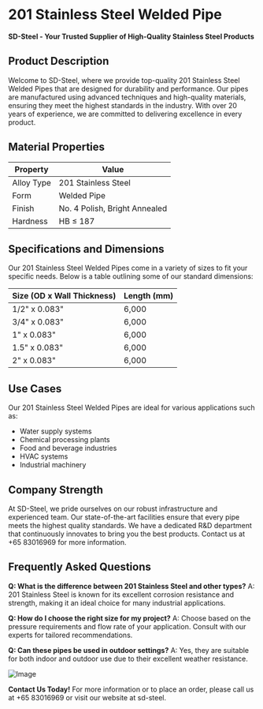 # 201 Stainless Steel Welded Pipe

**SD-Steel - Your Trusted Supplier of High-Quality Stainless Steel Products**

## Product Description

Welcome to SD-Steel, where we provide top-quality 201 Stainless Steel Welded Pipes that are designed for durability and performance. Our pipes are manufactured using advanced techniques and high-quality materials, ensuring they meet the highest standards in the industry. With over 20 years of experience, we are committed to delivering excellence in every product.

## Material Properties

| Property | Value |
|----------|-------|
| Alloy Type | 201 Stainless Steel |
| Form | Welded Pipe |
| Finish | No. 4 Polish, Bright Annealed |
| Hardness | HB ≤ 187 |

## Specifications and Dimensions

Our 201 Stainless Steel Welded Pipes come in a variety of sizes to fit your specific needs. Below is a table outlining some of our standard dimensions:

| Size (OD x Wall Thickness) | Length (mm) |
|----------------------------|-------------|
| 1/2" x 0.083"              | 6,000       |
| 3/4" x 0.083"              | 6,000       |
| 1" x 0.083"                | 6,000       |
| 1.5" x 0.083"              | 6,000       |
| 2" x 0.083"                | 6,000       |

## Use Cases

Our 201 Stainless Steel Welded Pipes are ideal for various applications such as:
- Water supply systems
- Chemical processing plants
- Food and beverage industries
- HVAC systems
- Industrial machinery

## Company Strength

At SD-Steel, we pride ourselves on our robust infrastructure and experienced team. Our state-of-the-art facilities ensure that every pipe meets the highest quality standards. We have a dedicated R&D department that continuously innovates to bring you the best products. Contact us at +65 83016969 for more information.

## Frequently Asked Questions

**Q: What is the difference between 201 Stainless Steel and other types?**
A: 201 Stainless Steel is known for its excellent corrosion resistance and strength, making it an ideal choice for many industrial applications.

**Q: How do I choose the right size for my project?**
A: Choose based on the pressure requirements and flow rate of your application. Consult with our experts for tailored recommendations.

**Q: Can these pipes be used in outdoor settings?**
A: Yes, they are suitable for both indoor and outdoor use due to their excellent weather resistance.

![Image](https://github.com/user-attachments/assets/2567258e-e124-4816-932d-1809bd27ef0b)

**Contact Us Today!**
For more information or to place an order, please call us at +65 83016969 or visit our website at  sd-steel.